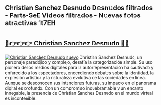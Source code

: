 ## Christian Sanchez Desnudo D𝚎sn𝚞dos filtr𝚊dos - Parts-SeE Vid𝚎os filtr𝚊dos - N𝚞evas f𝚘tos atr𝚊ctivas 1t7EH

# <h2><a href="http://mb8t29.tromn.icu/?c=Christian+Sanchez+Desnudo">🔗👉👉👉 Christian Sanchez Desnudo 🔗🔗</a></h2>

[![Christian Sanchez Desnudo nuevo](https://i.imgur.com/pEAQMta.gif)](http://mb8t29.tromn.icu/?c=Christian+Sanchez+Desnudo)
Christian Sanchez Desnudo, un personaje paradójico y complejo, desafía la categorización simple. Su uso pionero de los medios digitales para la autorrepresentación ha cautivado y enfurecido a los espectadores, encendiendo debates sobre la identidad, la expresión artística y la naturaleza evolutiva de las sociedades en línea. Aunque se desconocen sus intenciones futuras, su impacto en el panorama digital es profundo. Con un compromiso inquebrantable y un encanto innegable, la presencia de Christian Sanchez Desnudo en el mundo virtual es incontenible.
